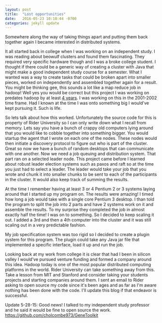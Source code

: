 ```yaml
---
layout: post
title:  "Lost opportunities"
date:   2016-05-23 10:10:44 -0700
categories: jekyll update
---
```


Somewhere along the way of taking things apart and putting them back together again I became interested in distributed systems.  

It all started back in college when I was working on an independent study.  I was reading about beowulf clusters and found them fascinating.  They required very specific hardware though and I was a broke college student.  I thought if there could be a generic way of creating a cluster with Java that might make a good independent study course for a semester. What I wanted was a way to create tasks that could be broken apart into smaller pieces, worked on independently and assembled together again for a result.  You might be thinking gee, this sounds a lot like a map reduce job in hadoop!  Well yes you would be correct but this project I was working on predates hadoop by at least [4 years](https://en.wikipedia.org/wiki/Apache_Hadoop#Timeline).  I was working on this in the 2001-2002 time frame.  Had I known at the time I was onto something big I would've kept pursuing it.  Such is life.  

So lets talk about how this worked.  Unfortunately the source code for this is property of Rider University so I can only write down what I recall from memory.  Lets say you have a bunch of crappy old computers lying around that you would like to cobble together into something bigger.  You would startup the agent that I wrote on each one of the nodes.  These nodes would then initiate a discovery protocol to figure out who is part of the cluster. Great so now we have a bunch of random desktops that can communicate with one another. Now we need a job queuing and distribution system.  That part ran on a selected leader node.  This project came before I learned about robust leader election systems such as paxos and raft so at the time you just had to select a leader.  The leader would take your job that you wrote and chunk it into smaller chunks to be sent to each of the participants in the cluster.  It would also keep track of summing the results.  

At the time I remember having at least 3 or 4 Pentium 2 or 3 systems laying around that I started up my program on.  The results were amazing!  I timed how long a job would take with a single core Pentium 3 desktop.  I than told the program to split the job into 2 parts and have 2 systems work on it and assemble the results.  To my surprise they completed the job in almost exactly half the time!  I was on to something.  So I decided to keep scaling it out.  I added a 3rd and then a 4th computer into the cluster and it was still scaling out in a very predictable fashion.  

My job specification system was too rigid so I decided to create a plugin system for this program.  The plugin could take any Java jar file that implemented a specific interface, load it up and run the job.   

Looking back at my work from college it is clear that had I been in silicon valley I would've pursued venture funding and formed a company around this idea.  Hadoop today is one of the most popular distributed computing platforms in the world.  Rider University can take something away from this.  Take a lesson from MIT and Stanford and consider taking your students projects and starting companies around them.  I sent an email to Rider asking to open source my code since it's been ages and as far as I'm aware nothing has been done with the code.  I'll update this blog if that endeavor is successful.  

Update 5-28-15: Good news! I talked to my independent study professor and he said it would be fine to open source the work. https://github.com/cholcombe973/GeneToolkit
